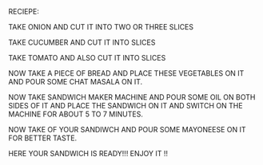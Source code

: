 RECIEPE:


TAKE ONION AND CUT IT INTO TWO OR THREE SLICES 

TAKE CUCUMBER AND CUT IT INTO SLICES

TAKE TOMATO AND ALSO CUT IT INTO SLICES


NOW TAKE A PIECE OF BREAD AND PLACE THESE VEGETABLES ON IT AND POUR SOME CHAT MASALA ON IT.

NOW TAKE SANDWICH MAKER MACHINE AND POUR SOME OIL ON BOTH SIDES OF IT  AND PLACE THE SANDWICH ON IT AND SWITCH ON THE MACHINE FOR ABOUT 5 TO 7 MINUTES.

NOW TAKE OF YOUR SANDIWCH AND POUR SOME MAYONEESE ON IT FOR BETTER TASTE.



HERE YOUR SANDWICH IS READY!!!
ENJOY IT !!